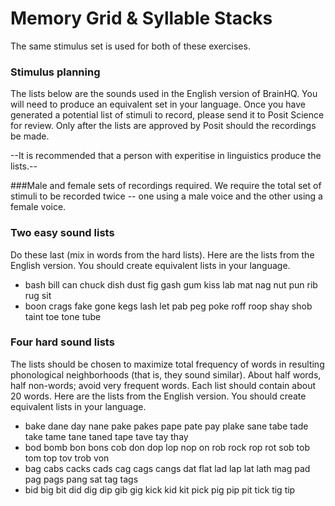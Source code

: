 Memory Grid & Syllable Stacks 
=============================
The same stimulus set is used for both of these exercises. 

### Stimulus planning
The lists below are the sounds used in the English version of BrainHQ. You will need to produce an equivalent set in your language. Once you have generated a potential list of stimuli to record, please send it to Posit Science for review. Only after the lists are approved by Posit should the recordings be made. 

--It is recommended that a person with experitise in linguistics produce the lists.-- 

###Male and female sets of recordings required. 
We require the total set of stimuli to be recorded twice -- one using a male voice and the other using a female voice. 

### Two  easy sound lists 
Do these last (mix in words from the hard lists). Here are the lists from the English version. You should create equivalent lists in your language. 

 - bash bill can chuck dish dust fig gash gum kiss lab mat nag nut pun rib rug sit
 - boon crags fake gone kegs lash let pab peg poke roff roop shay shob taint toe tone tube

### Four hard sound lists
The lists should be chosen to maximize total frequency of words in resulting phonological neighborhoods (that is, they sound similar). About half words, half non-words; avoid very frequent words. Each list should contain about 20 words. Here are the lists from the English version. You should create equivalent lists in your language. 

 - bake dane day nane pake pakes pape pate pay plake sane tabe tade take tame tane taned tape tave tay thay
 - bod bomb bon bons cob don dop lop nop on rob rock rop rot sob tob tom top tov trob von
 - bag cabs cacks cads cag cags cangs dat flat lad lap lat lath mag pad pag pags pang sat tag tags
 - bid big bit did dig dip gib gig kick kid kit pick pig pip pit tick tig tip
